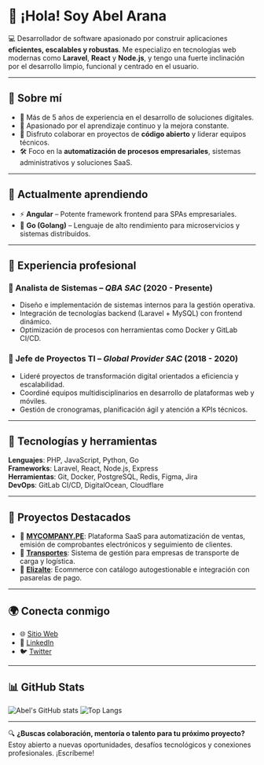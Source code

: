# 👋 ¡Hola! Soy Abel Arana

💻 Desarrollador de software apasionado por construir aplicaciones **eficientes, escalables y robustas**. Me especializo en tecnologías web modernas como **Laravel**, **React** y **Node.js**, y tengo una fuerte inclinación por el desarrollo limpio, funcional y centrado en el usuario.

---

## 🚀 Sobre mí

- 🎯 Más de 5 años de experiencia en el desarrollo de soluciones digitales.
- 🧠 Apasionado por el aprendizaje continuo y la mejora constante.
- 🤝 Disfruto colaborar en proyectos de **código abierto** y liderar equipos técnicos.
- 🛠️ Foco en la **automatización de procesos empresariales**, sistemas administrativos y soluciones SaaS.

---

## 🌱 Actualmente aprendiendo

- ⚡ **Angular** – Potente framework frontend para SPAs empresariales.
- 🧬 **Go (Golang)** – Lenguaje de alto rendimiento para microservicios y sistemas distribuidos.

---

## 💼 Experiencia profesional

### 🔹 Analista de Sistemas – *QBA SAC* (2020 - Presente)
- Diseño e implementación de sistemas internos para la gestión operativa.
- Integración de tecnologías backend (Laravel + MySQL) con frontend dinámico.
- Optimización de procesos con herramientas como Docker y GitLab CI/CD.

### 🔹 Jefe de Proyectos TI – *Global Provider SAC* (2018 - 2020)
- Lideré proyectos de transformación digital orientados a eficiencia y escalabilidad.
- Coordiné equipos multidisciplinarios en desarrollo de plataformas web y móviles.
- Gestión de cronogramas, planificación ágil y atención a KPIs técnicos.

---

## 🧰 Tecnologías y herramientas

**Lenguajes**: PHP, JavaScript, Python, Go  
**Frameworks**: Laravel, React, Node.js, Express  
**Herramientas**: Git, Docker, PostgreSQL, Redis, Figma, Jira  
**DevOps**: GitLab CI/CD, DigitalOcean, Cloudflare  

---

## 🌟 Proyectos Destacados

- 🔧 [**MYCOMPANY.PE**](https://github.com/abitae/mycompany): Plataforma SaaS para automatización de ventas, emisión de comprobantes electrónicos y seguimiento de clientes.
- 🚚 [**Transportes**](https://github.com/abitae/transportes): Sistema de gestión para empresas de transporte de carga y logística.
- 🛒 [**Elizalte**](https://github.com/abitae/elizalte): Ecommerce con catálogo autogestionable e integración con pasarelas de pago.

---

## 🌍 Conecta conmigo

- 🌐 [Sitio Web](https://open9.com)
- 💼 [LinkedIn](https://www.linkedin.com/in/abel.arana)
- 🐦 [Twitter](https://twitter.com/abitae)

---

## 📊 GitHub Stats

![Abel's GitHub stats](https://github-readme-stats.vercel.app/api?username=abitae&show_icons=true&theme=radical)
![Top Langs](https://github-readme-stats.vercel.app/api/top-langs/?username=abitae&layout=compact&theme=radical)

---

🔍 **¿Buscas colaboración, mentoría o talento para tu próximo proyecto?**  
Estoy abierto a nuevas oportunidades, desafíos tecnológicos y conexiones profesionales. ¡Escríbeme!
